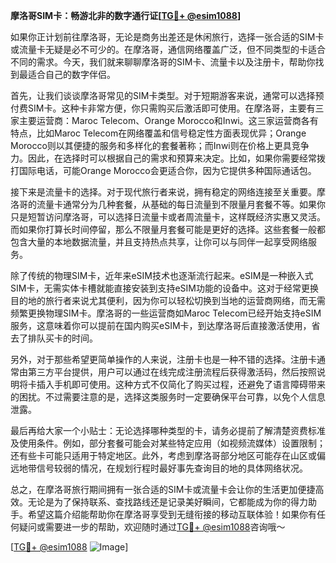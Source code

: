 **摩洛哥SIM卡：畅游北非的数字通行证[[TG💪+ @esim1088](https://t.me/s/esim1088)]**

如果你正计划前往摩洛哥，无论是商务出差还是休闲旅行，选择一张合适的SIM卡或流量卡无疑是必不可少的。在摩洛哥，通信网络覆盖广泛，但不同类型的卡适合不同的需求。今天，我们就来聊聊摩洛哥的SIM卡、流量卡以及注册卡，帮助你找到最适合自己的数字伴侣。

首先，让我们谈谈摩洛哥常见的SIM卡类型。对于短期游客来说，通常可以选择预付费SIM卡。这种卡非常方便，你只需购买后激活即可使用。在摩洛哥，主要有三家主要运营商：Maroc Telecom、Orange Morocco和Inwi。这三家运营商各有特点，比如Maroc Telecom在网络覆盖和信号稳定性方面表现优异；Orange Morocco则以其便捷的服务和多样化的套餐著称；而Inwi则在价格上更具竞争力。因此，在选择时可以根据自己的需求和预算来决定。比如，如果你需要经常拨打国际电话，可能Orange Morocco会更适合你，因为它提供多种国际通话包。

接下来是流量卡的选择。对于现代旅行者来说，拥有稳定的网络连接至关重要。摩洛哥的流量卡通常分为几种套餐，从基础的每日流量到不限量月套餐不等。如果你只是短暂访问摩洛哥，可以选择日流量卡或者周流量卡，这样既经济实惠又灵活。而如果你打算长时间停留，那么不限量月套餐可能是更好的选择。这些套餐一般都包含大量的本地数据流量，并且支持热点共享，让你可以与同伴一起享受网络服务。

除了传统的物理SIM卡，近年来eSIM技术也逐渐流行起来。eSIM是一种嵌入式SIM卡，无需实体卡槽就能直接安装到支持eSIM功能的设备中。这对于经常更换目的地的旅行者来说尤其便利，因为你可以轻松切换到当地的运营商网络，而无需频繁更换物理SIM卡。摩洛哥的一些运营商如Maroc Telecom已经开始支持eSIM服务，这意味着你可以提前在国内购买eSIM卡，到达摩洛哥后直接激活使用，省去了排队买卡的时间。

另外，对于那些希望更简单操作的人来说，注册卡也是一种不错的选择。注册卡通常由第三方平台提供，用户可以通过在线完成注册流程后获得激活码，然后按照说明将卡插入手机即可使用。这种方式不仅简化了购买过程，还避免了语言障碍带来的困扰。不过需要注意的是，选择这类服务时一定要确保平台可靠，以免个人信息泄露。

最后再给大家一个小贴士：无论选择哪种类型的卡，请务必提前了解清楚资费标准及使用条件。例如，部分套餐可能会对某些特定应用（如视频流媒体）设置限制；还有些卡可能只适用于特定地区。此外，考虑到摩洛哥部分地区可能存在山区或偏远地带信号较弱的情况，在规划行程时最好事先查询目的地的具体网络状况。

总之，在摩洛哥旅行期间拥有一张合适的SIM卡或流量卡会让你的生活更加便捷高效。无论是为了保持联系、查找路线还是记录美好瞬间，它都能成为你的得力助手。希望这篇介绍能帮助你在摩洛哥享受到无缝衔接的移动互联体验！如果你有任何疑问或需要进一步的帮助，欢迎随时通过[TG💪+ @esim1088](https://t.me/s/esim1088)咨询哦～ 

[[TG💪+ @esim1088](https://t.me/s/esim1088) ![Image](https://i.postimg.cc/4NQfJmqS/Snipaste-2025-05-13-00-14-12.png)]